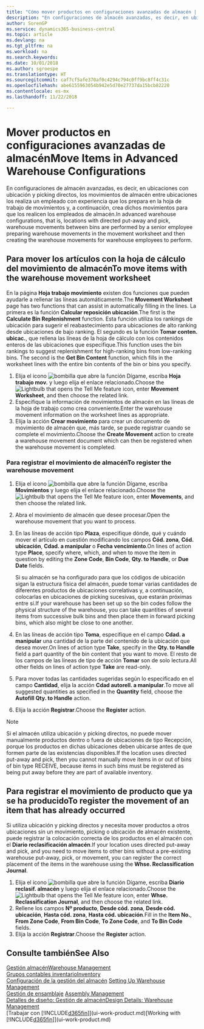 ```yaml
---
title: "Cómo mover productos en configuraciones avanzadas de almacén | Microsoft Docs"
description: "En configuraciones de almacén avanzadas, es decir, en ubicaciones con ubicación y picking directos, los movimientos de almacén entre ubicaciones los realiza un empleado con experiencia que los prepara en la hoja de trabajo de movimientos y, a continuación, crea dichos movimientos para que los realicen los empleados de almacén."
author: SorenGP
ms.service: dynamics365-business-central
ms.topic: article
ms.devlang: na
ms.tgt_pltfrm: na
ms.workload: na
ms.search.keywords: 
ms.date: 10/01/2018
ms.author: sgroespe
ms.translationtype: HT
ms.sourcegitcommit: caf7cf5afe370af0c4294c794c0ff9bc8ff4c31c
ms.openlocfilehash: abe6155963054b942e5d70e27737da15bcb82220
ms.contentlocale: es-mx
ms.lasthandoff: 11/22/2018

---
```

# <a name="move-items-in-advanced-warehouse-configurations"></a><span data-ttu-id="3ae9a-103">Mover productos en configuraciones avanzadas de almacén</span><span class="sxs-lookup"><span data-stu-id="3ae9a-103">Move Items in Advanced Warehouse Configurations</span></span>
<span data-ttu-id="3ae9a-104">En configuraciones de almacén avanzadas, es decir, en ubicaciones con ubicación y picking directos, los movimientos de almacén entre ubicaciones los realiza un empleado con experiencia que los prepara en la hoja de trabajo de movimientos y, a continuación, crea dichos movimientos para que los realicen los empleados de almacén.</span><span class="sxs-lookup"><span data-stu-id="3ae9a-104">In advanced warehouse configurations, that is, locations with directed put-away and pick, warehouse movements between bins are performed by a senior employee preparing warehouse movements in the movement worksheet and then creating the warehouse movements for warehouse employees to perform.</span></span>  

## <a name="to-move-items-with-the-warehouse-movement-worksheet"></a><span data-ttu-id="3ae9a-105">Para mover los artículos con la hoja de cálculo del movimiento de almacén</span><span class="sxs-lookup"><span data-stu-id="3ae9a-105">To move items with the warehouse movement worksheet</span></span>
<span data-ttu-id="3ae9a-106">En la página **Hoja trabajo movimiento** existen dos funciones que pueden ayudarle a rellenar las líneas automáticamente.</span><span class="sxs-lookup"><span data-stu-id="3ae9a-106">The **Movement Worksheet** page has two functions that can assist in automatically filling in the lines.</span></span> <span data-ttu-id="3ae9a-107">La primera es la función **Calcular reposición ubicación**.</span><span class="sxs-lookup"><span data-stu-id="3ae9a-107">The first is the **Calculate Bin Replenishment** function.</span></span> <span data-ttu-id="3ae9a-108">Esta función utiliza los rankings de ubicación para sugerir el reabastecimiento para ubicaciones de alto ranking desde ubicaciones de bajo ranking. El segundo es la función **Tomar conten. ubicac.**, que rellena las líneas de la hoja de cálculo con los contenidos enteros de las ubicaciones que especifique.</span><span class="sxs-lookup"><span data-stu-id="3ae9a-108">This function uses the bin rankings to suggest replenishment for high-ranking bins from low-ranking bins. The second is the **Get Bin Content** function, which fills in the worksheet lines with the entire bin contents of the bin or bins you specify.</span></span>

1.  <span data-ttu-id="3ae9a-109">Elija el icono ![bombilla que abre la función Dígame](media/ui-search/search_small.png "Dígame que desea hacer"), escriba **Hoja trabajo mov.** y luego elija el enlace relacionado.</span><span class="sxs-lookup"><span data-stu-id="3ae9a-109">Choose the ![Lightbulb that opens the Tell Me feature](media/ui-search/search_small.png "Tell me what you want to do") icon, enter **Movement Worksheet**, and then choose the related link.</span></span>  
2.  <span data-ttu-id="3ae9a-110">Especifique la información de movimientos de almacén en las líneas de la hoja de trabajo como crea conveniente.</span><span class="sxs-lookup"><span data-stu-id="3ae9a-110">Enter the warehouse movement information on the worksheet lines as appropriate.</span></span>  
3. <span data-ttu-id="3ae9a-111">Elija la acción **Crear movimiento** para crear un documento de movimiento de almacén que, más tarde, se puede registrar cuando se complete el movimiento.</span><span class="sxs-lookup"><span data-stu-id="3ae9a-111">Choose the **Create Movement** action to create a warehouse movement document which can then be registered when the warehouse movement is completed.</span></span>  

### <a name="to-register-the-warehouse-movement"></a><span data-ttu-id="3ae9a-112">Para registrar el movimiento de almacén</span><span class="sxs-lookup"><span data-stu-id="3ae9a-112">To register the warehouse movement</span></span>  
1.  <span data-ttu-id="3ae9a-113">Elija el icono ![bombilla que abre la función Dígame](media/ui-search/search_small.png "Dígame que desea hacer"), escriba **Movimientos** y luego elija el enlace relacionado.</span><span class="sxs-lookup"><span data-stu-id="3ae9a-113">Choose the ![Lightbulb that opens the Tell Me feature](media/ui-search/search_small.png "Tell me what you want to do") icon, enter **Movements**, and then choose the related link.</span></span>  
2.  <span data-ttu-id="3ae9a-114">Abra el movimiento de almacén que desee procesar.</span><span class="sxs-lookup"><span data-stu-id="3ae9a-114">Open the warehouse movement that you want to process.</span></span>  
3.  <span data-ttu-id="3ae9a-115">En las líneas de acción tipo **Plaza**, especifique dónde, qué y cuándo mover el artículo en cuestión modificando los campos **Cód. zona**, **Cód. ubicación**, **Cdad. a manipular** o **Fecha vencimiento**.</span><span class="sxs-lookup"><span data-stu-id="3ae9a-115">On lines of action type **Place**, specify where, which, and when to move the item in question by editing the **Zone Code**, **Bin Code**, **Qty. to Handle**, or **Due Date** fields.</span></span>  

    <span data-ttu-id="3ae9a-116">Si su almacén se ha configurado para que los códigos de ubicación sigan la estructura física del almacén, puede tomar varias cantidades de diferentes productos de ubicaciones correlativas y, a continuación, colocarlas en ubicaciones de picking sucesivas, que estarán próximas entre sí.</span><span class="sxs-lookup"><span data-stu-id="3ae9a-116">If your warehouse has been set up so the bin codes follow the physical structure of the warehouse, you can take quantities of several items from successive bulk bins and then place them in forward picking bins, which also might be close to one another.</span></span>  
4.  <span data-ttu-id="3ae9a-117">En las líneas de acción tipo **Toma**, especifique en el campo **Cdad. a manipular** una cantidad de la parte del contenido de la ubicación que desea mover.</span><span class="sxs-lookup"><span data-stu-id="3ae9a-117">On lines of action type **Take**, specify in the **Qty. to Handle** field a part quantity of the bin content that you want to move.</span></span> <span data-ttu-id="3ae9a-118">El resto de los campos de las líneas de tipo de acción **Tomar** son de solo lectura.</span><span class="sxs-lookup"><span data-stu-id="3ae9a-118">All other fields on lines of action type **Take** are read-only.</span></span>  
5.  <span data-ttu-id="3ae9a-119">Para mover todas las cantidades sugeridas según lo especificado en el campo **Cantidad**, elija la acción **Cdad autorell. a manipular**.</span><span class="sxs-lookup"><span data-stu-id="3ae9a-119">To move all suggested quantities as specified in the **Quantity** field, choose the **Autofill Qty. to Handle** action.</span></span>  
6. <span data-ttu-id="3ae9a-120">Elija la acción **Registrar**.</span><span class="sxs-lookup"><span data-stu-id="3ae9a-120">Choose the **Register** action.</span></span>  

> [!NOTE]  
>  <span data-ttu-id="3ae9a-121">Si el almacén utiliza ubicación y picking directos, no puede mover manualmente productos dentro o fuera de ubicaciones de tipo Recepción, porque los productos en dichas ubicaciones deben ubicarse antes de que formen parte de las existencias disponibles.</span><span class="sxs-lookup"><span data-stu-id="3ae9a-121">If the location uses directed put-away and pick, then you cannot manually move items in or out of bins of bin type RECEIVE, because items in such bins must be registered as being put away before they are part of available inventory.</span></span>

## <a name="to-register-the-movement-of-an-item-that-has-already-occurred"></a><span data-ttu-id="3ae9a-122">Para registrar el movimiento de producto que ya se ha producido</span><span class="sxs-lookup"><span data-stu-id="3ae9a-122">To register the movement of an item that has already occurred</span></span>  
<span data-ttu-id="3ae9a-123">Si utiliza ubicación y picking directos y necesita mover productos a otros ubicaciones sin un movimiento, picking o ubicación de almacén existente, puede registrar la colocación correcta de los productos en el almacén con el **Diario reclasificación almacén**.</span><span class="sxs-lookup"><span data-stu-id="3ae9a-123">If your location uses directed put-away and pick, and you need to move items to other bins without a pre-existing warehouse put-away, pick, or movement, you can register the correct placement of the items in the warehouse using the **Whse. Reclassification Journal**.</span></span>

1.  <span data-ttu-id="3ae9a-124">Elija el icono ![bombilla que abre la función Dígame](media/ui-search/search_small.png "Dígame que desea hacer"), escriba **Diario reclasif. almacén** y luego elija el enlace relacionado.</span><span class="sxs-lookup"><span data-stu-id="3ae9a-124">Choose the ![Lightbulb that opens the Tell Me feature](media/ui-search/search_small.png "Tell me what you want to do") icon, enter **Whse. Reclassification Journal**, and then choose the related link.</span></span>  
2.  <span data-ttu-id="3ae9a-125">Rellene los campos **Nº producto**, **Desde cód. zona**, **Desde cód. ubicación**, **Hasta cód. zona**, **Hasta cód. ubicación**.</span><span class="sxs-lookup"><span data-stu-id="3ae9a-125">Fill in the **Item No.**, **From Zone Code**, **From Bin Code**, **To Zone Code**, and **To Bin Code** fields.</span></span>  
3.  <span data-ttu-id="3ae9a-126">Elija la acción **Registrar**.</span><span class="sxs-lookup"><span data-stu-id="3ae9a-126">Choose the **Register** action.</span></span>  

## <a name="see-also"></a><span data-ttu-id="3ae9a-127">Consulte también</span><span class="sxs-lookup"><span data-stu-id="3ae9a-127">See Also</span></span>  
[<span data-ttu-id="3ae9a-128">Gestión almacén</span><span class="sxs-lookup"><span data-stu-id="3ae9a-128">Warehouse Management</span></span>](warehouse-manage-warehouse.md)  
[<span data-ttu-id="3ae9a-129">Grupos contables inventario</span><span class="sxs-lookup"><span data-stu-id="3ae9a-129">Inventory</span></span>](inventory-manage-inventory.md)  
<span data-ttu-id="3ae9a-130">[Configuración de la gestión del almacén](warehouse-setup-warehouse.md)   </span><span class="sxs-lookup"><span data-stu-id="3ae9a-130">[Setting Up Warehouse Management](warehouse-setup-warehouse.md)   </span></span>  
<span data-ttu-id="3ae9a-131">[Gestión de ensamblaje](assembly-assemble-items.md)  </span><span class="sxs-lookup"><span data-stu-id="3ae9a-131">[Assembly Management](assembly-assemble-items.md)  </span></span>  
[<span data-ttu-id="3ae9a-132">Detalles de diseño: Gestión de almacén</span><span class="sxs-lookup"><span data-stu-id="3ae9a-132">Design Details: Warehouse Management</span></span>](design-details-warehouse-management.md)  
<span data-ttu-id="3ae9a-133">[Trabajar con [!INCLUDE[d365fin](includes/d365fin_md.md)]](ui-work-product.md)</span><span class="sxs-lookup"><span data-stu-id="3ae9a-133">[Working with [!INCLUDE[d365fin](includes/d365fin_md.md)]](ui-work-product.md)</span></span>

